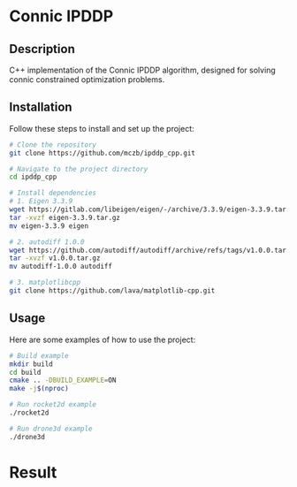 # Connic IPDDP

## Description
C++ implementation of the Connic IPDDP algorithm, designed for solving connic constrained optimization problems.

## Installation
Follow these steps to install and set up the project:

```bash
# Clone the repository
git clone https://github.com/mczb/ipddp_cpp.git

# Navigate to the project directory
cd ipddp_cpp

# Install dependencies
# 1. Eigen 3.3.9
wget https://gitlab.com/libeigen/eigen/-/archive/3.3.9/eigen-3.3.9.tar.gz
tar -xvzf eigen-3.3.9.tar.gz
mv eigen-3.3.9 eigen

# 2. autodiff 1.0.0
wget https://github.com/autodiff/autodiff/archive/refs/tags/v1.0.0.tar.gz
tar -xvzf v1.0.0.tar.gz 
mv autodiff-1.0.0 autodiff

# 3. matplotlibcpp
git clone https://github.com/lava/matplotlib-cpp.git
```

## Usage
Here are some examples of how to use the project:

```bash
# Build example
mkdir build
cd build
cmake .. -DBUILD_EXAMPLE=ON
make -j$(nproc)

# Run rocket2d example
./rocket2d

# Run drone3d example
./drone3d
```

# Result